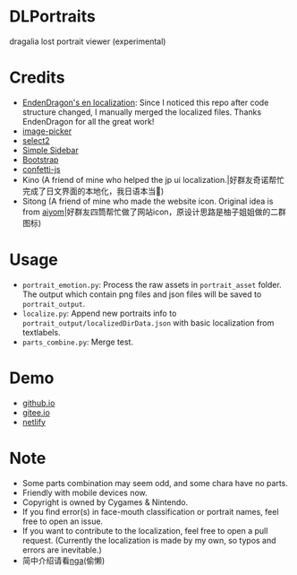 # DLPortraits
dragalia lost portrait viewer (experimental)
# Credits
- [EndenDragon's en localization](https://github.com/EndenDragon/DLPortraits): Since I noticed this repo after code structure changed, I manually merged the localized files. Thanks EndenDragon for all the great work!
- [image-picker](https://github.com/rvera/image-picker)
- [select2](https://github.com/select2/select2)
- [Simple Sidebar](https://startbootstrap.com/templates/simple-sidebar/)
- [Bootstrap](https://getbootstrap.com/)
- [confetti-js](https://github.com/Agezao/confetti-js)
- Kino (A friend of mine who helped the jp ui localization.|好群友奇诺帮忙完成了日文界面的本地化，我日语本当🔨)
- Sitong (A friend of mine who made the website icon. Original idea is from [aiyom](https://nga.178.com/nuke.php?func=ucp&uid=17846713)|好群友四筒帮忙做了网站icon，原设计思路是柚子姐姐做的二群图标)
# Usage
- `portrait_emotion.py`: Process the raw assets in `portrait_asset` folder. The output which contain png files and json files will be saved to `portrait_output`.
- `localize.py`: Append new portraits info to `portrait_output/localizedDirData.json` with basic localization from textlabels.
- `parts_combine.py`: Merge test.
# Demo
- [github.io](https://sh0wer1ee.github.io/DLPortraits)
- [gitee.io](https://sh0wer1ee.gitee.io/DLPortraits)
- [netlify](https://dlportraits.netlify.app)
# Note
- Some parts combination may seem odd, and some chara have no parts.
- Friendly with mobile devices now.
- Copyright is owned by Cygames & Nintendo.
- If you find error(s) in face-mouth classification or portrait names, feel free to open an issue.
- If you want to contribute to the localization, feel free to open a pull request. (Currently the localization is made by my own, so typos and errors are inevitable.)
- 简中介绍请看[nga](https://nga.178.com/read.php?tid=22913469)(偷懒)